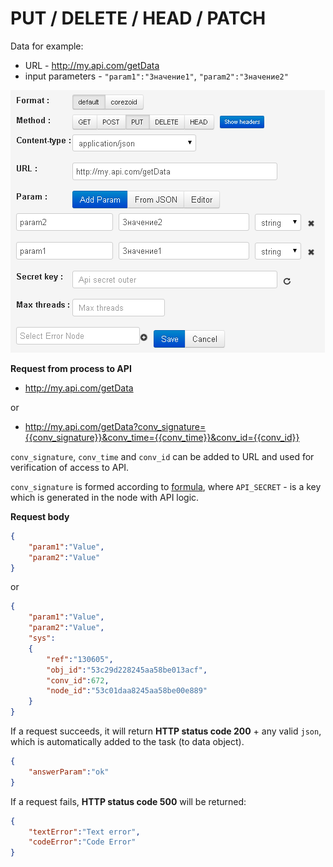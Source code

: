 # PUT / DELETE / HEAD / PATCH

Data for example:

- URL - http://my.api.com/getData
- input parameters - `"param1":"Значение1"`, `"param2":"Значение2"`

![img](../../img/create/api_put.png)

**Request from process to API**

*   http://my.api.com/getData

or

*   http://my.api.com/getData?conv_signature={{conv_signature}}&conv_time={{conv_time}}&conv_id={{conv_id}}

`conv_signature`, `conv_time` and `conv_id` can be added to URL and used for verification of access to  API.

`conv_signature` is formed according to [formula](../../../api/v1/spec.md), where `API_SECRET` - is a key which is generated in the node with API logic.

**Request body**
```json
{
    "param1":"Value",
    "param2":"Value"
}
```
or

```json
{
    "param1":"Value",
    "param2":"Value",
    "sys":
    {
        "ref":"130605",
        "obj_id":"53c29d228245aa58be013acf",
        "conv_id":672,
        "node_id":"53c01daa8245aa58be00e889"
    }
}
```

If a request succeeds, it will return **HTTP status code 200** + any valid `json`, which is automatically added to the task (to data object).

```json
{
    "answerParam":"ok"
}
```

If a request fails, **HTTP status code 500** will be returned:
```json
{
    "textError":"Text error",
    "codeError":"Code Error"
}
```

